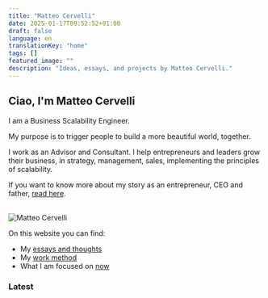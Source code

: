 ```yaml
---
title: "Matteo Cervelli"
date: 2025-01-17T09:52:52+01:00
draft: false
language: en
translationKey: "home"
tags: []
featured_image: ""
description: "Ideas, essays, and projects by Matteo Cervelli."
---
```

## Ciao, I'm Matteo Cervelli

<div class="flex-l">
    <div class="w-70-l pr4-l">
        <p>I am a Business Scalability Engineer.</p>
        <p>My purpose is to trigger people to build a more beautiful world, together.</p>
        <p>I work as an Advisor and Consultant. I help entrepreneurs and leaders grow their business, in strategy, management, sales, implementing the principles of scalability.</p>
        <p>If you want to know more about my story as an entrepreneur, CEO and father, <a href="/en/about">read here</a>.</p>
    </div>
    <div class="w-30-l">
        <br>
        <img src="/images/profile.jpg" alt="Matteo Cervelli" class="w8 dib">
    </div>
</div>

On this website you can find:
- My [essays and thoughts](/en/posts)
- My [work method](/en/work)
- What I am focused on [now](/en/now)

### Latest
